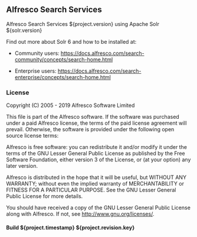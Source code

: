 ## Alfresco Search Services

Alfresco Search Services ${project.version} using Apache Solr ${solr.version}

Find out more about Solr 6 and how to be installed at:

* Community users: https://docs.alfresco.com/search-community/concepts/search-home.html 

* Enterprise users: https://docs.alfresco.com/search-enterprise/concepts/search-home.html


### License
Copyright (C) 2005 - 2019 Alfresco Software Limited

This file is part of the Alfresco software. 
If the software was purchased under a paid Alfresco license, the terms of 
the paid license agreement will prevail.  Otherwise, the software is 
provided under the following open source license terms:

Alfresco is free software: you can redistribute it and/or modify
it under the terms of the GNU Lesser General Public License as published by
the Free Software Foundation, either version 3 of the License, or
(at your option) any later version.

Alfresco is distributed in the hope that it will be useful,
but WITHOUT ANY WARRANTY; without even the implied warranty of
MERCHANTABILITY or FITNESS FOR A PARTICULAR PURPOSE.  See the
GNU Lesser General Public License for more details.

You should have received a copy of the GNU Lesser General Public License
along with Alfresco. If not, see <http://www.gnu.org/licenses/>.

#### Build ${project.timestamp} ${project.revision.key}